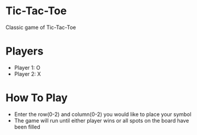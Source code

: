 # Tic-Tac-Toe
Classic game of Tic-Tac-Toe

# Players
* Player 1: O
* Player 2: X

# How To Play
* Enter the row(0-2) and column(0-2) you would like to place your symbol
* The game will run until either player wins or all spots on the board have been filled
